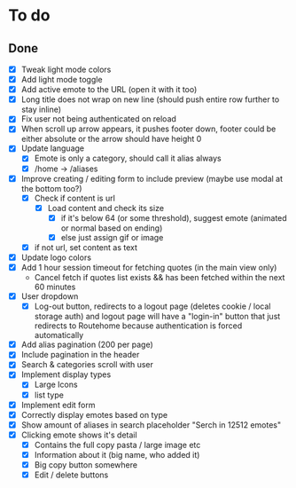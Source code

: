 # To do


## Done

- [x] Tweak light mode colors
- [x] Add light mode toggle
- [x] Add active emote to the URL (open it with it too)
- [x] Long title does not wrap on new line (should push entire row further to stay inline)
- [x] Fix user not being authenticated on reload
- [x] When scroll up arrow appears, it pushes footer down, footer could be either absolute or the arrow should have height 0
- [x] Update language
  - [x] Emote is only a category, should call it alias always
  - [x] /home -> /aliases
- [x] Improve creating / editing form to include preview (maybe use modal at the bottom too?)
  - [x] Check if content is url
    - [x] Load content and check its size
      - [x] if it's below 64 (or some threshold), suggest emote (animated or normal based on ending)
      - [x] else just assign gif or image
  - [x] if not url, set content as text
- [x] Update logo colors
- [x] Add 1 hour session timeout for fetching quotes (in the main view only)
  - Cancel fetch if quotes list exists && has been fetched within the next 60 minutes
- [x] User dropdown
  - [x] Log-out button, redirects to a logout page (deletes cookie / local
    storage auth) and logout page will have a "login-in" button that just
    redirects to Routehome because authentication is forced automatically
- [x] Add alias pagination (200 per page)
- [x] Include pagination in the header
- [x] Search & categories scroll with user
- [x] Implement display types
  - [x] Large Icons
  - [x] list type
- [x] Implement edit form
- [x] Correctly display emotes based on type
- [x] Show amount of aliases in search placeholder "Serch in 12512 emotes"
- [x] Clicking emote shows it's detail
  - [x] Contains the full copy pasta / large image etc
  - [x] Information about it (big name, who added it)
  - [x] Big copy button somewhere
  - [x] Edit / delete buttons

